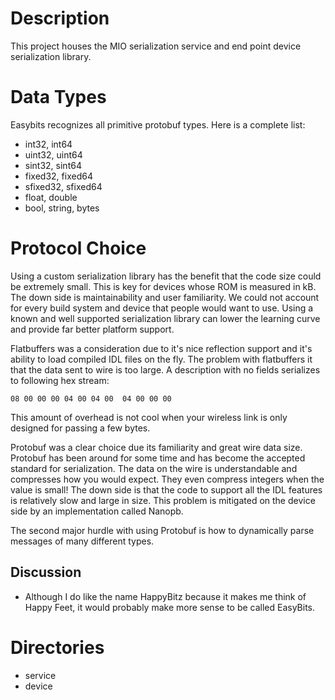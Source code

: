# Description
This project houses the MIO serialization service and end point device serialization library.

# Data Types
Easybits recognizes all primitive protobuf types. Here is a complete list:
* int32, int64
* uint32, uint64
* sint32, sint64
* fixed32, fixed64
* sfixed32, sfixed64
* float, double
* bool, string, bytes

# Protocol Choice

Using a custom serialization library has the benefit that the code size could be extremely small.
This is key for devices whose ROM is measured in kB. The down side is maintainability and user familiarity.
We could not account for every build system and device that people would want to use. Using a known and well
supported serialization library can lower the learning curve and provide far better platform support.

Flatbuffers was a consideration due to it's nice reflection support and it's ability to load compiled IDL files on the fly.
The problem with flatbuffers it that the data sent to wire is too large. A description with no fields serializes to following hex stream:
```
08 00 00 00 04 00 04 00  04 00 00 00
```
This amount of overhead is not cool when your wireless link is only designed for passing a few bytes.

Protobuf was a clear choice due its familiarity and great wire data size.
Protobuf has been around for some time and has become the accepted standard for serialization.
The data on the wire is understandable and compresses how you would expect.
They even compress integers when the value is small!
The down side is that the code to support all the IDL features is relatively slow and large in size.
This problem is mitigated on the device side by an implementation called Nanopb.

The second major hurdle with using Protobuf is how to dynamically parse messages of many different types.

## Discussion
* Although I do like the name HappyBitz because it makes me think of Happy Feet, it would probably
  make more sense to be called EasyBits.

# Directories
- service
- device

